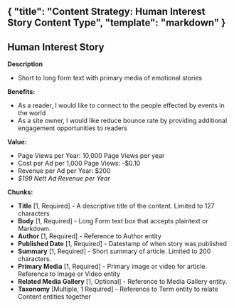 {
  "title": "Content Strategy: Human Interest Story Content Type",
  "template": "markdown"
}
---

## Human Interest Story

**Description**

* Short to long form text with primary media of emotional stories

**Benefits:**

* As a reader, I would like to connect to the people effected by events in the world
* As a site owner, I would like reduce bounce rate by providing additional engagement opportunities to readers

**Value:**

* Page Views per Year: 10,000 Page Views per year
* Cost per Ad per 1,000 Page Views: -$0.10
* Revenue per Ad per Year: $200
* *$199 Nett Ad Revenue per Year*

**Chunks:**

* **Title** [1, Required] - A descriptive title of the content. Limited to 127 characters
* **Body** [1, Required] - Long Form text box that accepts plaintext or Markdown.
* **Author** [1, Required] - Reference to Author entity
* **Published Date** [1, Required] - Datestamp of when story was published
* **Summary** [1, Required] - Short summary of article. Limited to 200 characters.
* **Primary Media** [1, Required] - Primary image or video for article. Reference to Image or Video entity
* **Related Media Gallery** [1, Optional] - Reference to Media Gallery entity.
* **Taxonomy** [Multiple, 1 Required] - Reference to Term entity to relate Content entities together